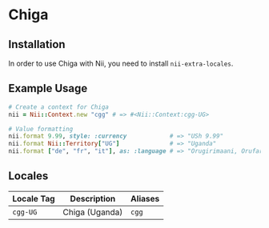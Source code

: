 <!-- This file has been generated. Source: languages/_template.md.erb -->

# Chiga

## Installation

In order to use Chiga with Nii, you need to install `nii-extra-locales`.

## Example Usage

``` ruby
# Create a context for Chiga
nii = Nii::Context.new "cgg" # => #<Nii::Context:cgg-UG>

# Value formatting
nii.format 9.99, style: :currency            # => "USh 9.99"
nii.format Nii::Territory["UG"]              # => "Uganda"
nii.format ["de", "fr", "it"], as: :language # => "Orugirimaani, Orufaransa, Oruyitare"
```


## Locales

<table>
  <thead>
    <tr>
      <th>Locale Tag</th>
      <th>Description</th>
      <th>Aliases</th>
    </tr>
  </thead>
  <tbody>
    <tr>
      <td><code>cgg-UG</code></td>
      <td>Chiga (Uganda)</td>
      <td><code>cgg</code></td>
    </tr>
  </tbody>
</table>

